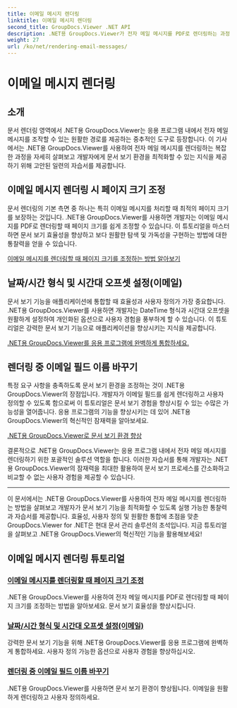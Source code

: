 ```yaml
---
title: 이메일 메시지 렌더링
linktitle: 이메일 메시지 렌더링
second_title: GroupDocs.Viewer .NET API
description: .NET용 GroupDocs.Viewer가 전자 메일 메시지를 PDF로 렌더링하는 과정을 단순화하는 방법을 알아보세요. 페이지 크기를 조정하고, DateTime 형식을 설정하고, 필드 이름을 효율적으로 바꾸는 방법을 알아보세요.
weight: 27
url: /ko/net/rendering-email-messages/
---
```


# 이메일 메시지 렌더링

## 소개

문서 렌더링 영역에서 .NET용 GroupDocs.Viewer는 응용 프로그램 내에서 전자 메일 메시지를 조작할 수 있는 원활한 경로를 제공하는 중추적인 도구로 등장합니다. 이 기사에서는 .NET용 GroupDocs.Viewer를 사용하여 전자 메일 메시지를 렌더링하는 복잡한 과정을 자세히 살펴보고 개발자에게 문서 보기 환경을 최적화할 수 있는 지식을 제공하기 위해 고안된 일련의 자습서를 제공합니다.

## 이메일 메시지 렌더링 시 페이지 크기 조정

문서 렌더링의 기본 측면 중 하나는 특히 이메일 메시지를 처리할 때 최적의 페이지 크기를 보장하는 것입니다. .NET용 GroupDocs.Viewer를 사용하면 개발자는 이메일 메시지를 PDF로 렌더링할 때 페이지 크기를 쉽게 조정할 수 있습니다. 이 튜토리얼을 마스터하면 문서 보기 효율성을 향상하고 보다 원활한 탐색 및 가독성을 구현하는 방법에 대한 통찰력을 얻을 수 있습니다.

[이메일 메시지를 렌더링할 때 페이지 크기를 조정하는 방법 알아보기](./adjust-page-size-email/)

## 날짜/시간 형식 및 시간대 오프셋 설정(이메일)

문서 보기 기능을 애플리케이션에 통합할 때 효율성과 사용자 정의가 가장 중요합니다. .NET용 GroupDocs.Viewer를 사용하면 개발자는 DateTime 형식과 시간대 오프셋을 원활하게 설정하여 개인화된 옵션으로 사용자 경험을 풍부하게 할 수 있습니다. 이 튜토리얼은 강력한 문서 보기 기능으로 애플리케이션을 향상시키는 지식을 제공합니다.

[.NET용 GroupDocs.Viewer를 응용 프로그램에 완벽하게 통합하세요.](./set-date-time-format-offset-email/)

## 렌더링 중 이메일 필드 이름 바꾸기

특정 요구 사항을 충족하도록 문서 보기 환경을 조정하는 것이 .NET용 GroupDocs.Viewer의 장점입니다. 개발자가 이메일 필드를 쉽게 렌더링하고 사용자 정의할 수 있도록 함으로써 이 튜토리얼은 문서 보기 경험을 향상시킬 수 있는 수많은 가능성을 열어줍니다. 응용 프로그램의 기능을 향상시키는 데 있어 .NET용 GroupDocs.Viewer의 혁신적인 잠재력을 알아보세요.

[.NET용 GroupDocs.Viewer로 문서 보기 환경 향상](./rename-email-fields/)

결론적으로 .NET용 GroupDocs.Viewer는 응용 프로그램 내에서 전자 메일 메시지를 렌더링하기 위한 포괄적인 솔루션 역할을 합니다. 이러한 자습서를 통해 개발자는 .NET용 GroupDocs.Viewer의 잠재력을 최대한 활용하여 문서 보기 프로세스를 간소화하고 비교할 수 없는 사용자 경험을 제공할 수 있습니다.

--- 

이 문서에서는 .NET용 GroupDocs.Viewer를 사용하여 전자 메일 메시지를 렌더링하는 방법을 살펴보고 개발자가 문서 보기 기능을 최적화할 수 있도록 실행 가능한 통찰력과 자습서를 제공합니다. 효율성, 사용자 정의 및 원활한 통합에 초점을 맞춘 GroupDocs.Viewer for .NET은 현대 문서 관리 솔루션의 초석입니다. 지금 튜토리얼을 살펴보고 .NET용 GroupDocs.Viewer의 혁신적인 기능을 활용해보세요!
## 이메일 메시지 렌더링 튜토리얼
### [이메일 메시지를 렌더링할 때 페이지 크기 조정](./adjust-page-size-email/)
.NET용 GroupDocs.Viewer를 사용하여 전자 메일 메시지를 PDF로 렌더링할 때 페이지 크기를 조정하는 방법을 알아보세요. 문서 보기 효율성을 향상시킵니다.
### [날짜/시간 형식 및 시간대 오프셋 설정(이메일)](./set-date-time-format-offset-email/)
강력한 문서 보기 기능을 위해 .NET용 GroupDocs.Viewer를 응용 프로그램에 완벽하게 통합하세요. 사용자 정의 가능한 옵션으로 사용자 경험을 향상하십시오.
### [렌더링 중 이메일 필드 이름 바꾸기](./rename-email-fields/)
.NET용 GroupDocs.Viewer를 사용하면 문서 보기 환경이 향상됩니다. 이메일을 원활하게 렌더링하고 사용자 정의하세요.